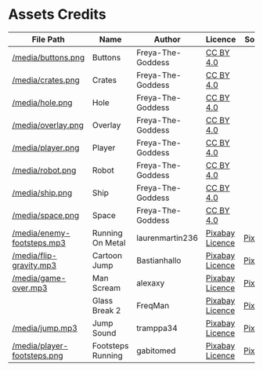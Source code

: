 # Assets Credits
| File Path                                                  | Name              | Author            | Licence                                                   | Source                                                                |
| ---------------------------------------------------------- | ----------------- |------------------ | --------------------------------------------------------- | --------------------------------------------------------------------- |
| [/media/buttons.png](/media/buttons.png)                   | Buttons           | Freya-The-Goddess | [CC BY 4.0](https://creativecommons.org/licenses/by/4.0/) |                                                                       |
| [/media/crates.png](/media/crates.png)                     | Crates            | Freya-The-Goddess | [CC BY 4.0](https://creativecommons.org/licenses/by/4.0/) |                                                                       |
| [/media/hole.png](/media/hole.png)                         | Hole              | Freya-The-Goddess | [CC BY 4.0](https://creativecommons.org/licenses/by/4.0/) |                                                                       |
| [/media/overlay.png](/media/overlay.png)                   | Overlay           | Freya-The-Goddess | [CC BY 4.0](https://creativecommons.org/licenses/by/4.0/) |                                                                       |
| [/media/player.png](/media/player.png)                     | Player            | Freya-The-Goddess | [CC BY 4.0](https://creativecommons.org/licenses/by/4.0/) |                                                                       |
| [/media/robot.png](/media/robot.png)                       | Robot             | Freya-The-Goddess | [CC BY 4.0](https://creativecommons.org/licenses/by/4.0/) |                                                                       |
| [/media/ship.png](/media/ship.png)                         | Ship              | Freya-The-Goddess | [CC BY 4.0](https://creativecommons.org/licenses/by/4.0/) |                                                                       |
| [/media/space.png](/media/space.png)                       | Space             | Freya-The-Goddess | [CC BY 4.0](https://creativecommons.org/licenses/by/4.0/) |                                                                       |
| [/media/enemy-footsteps.mp3](/media/enemy-footsteps.mp3)   | Running On Metal  | laurenmartin236   | [Pixabay Licence](https://pixabay.com/service/license/)   | [Pixabay](https://pixabay.com/sound-effects/running-on-metal-74791/)  |
| [/media/flip-gravity.mp3](/media/flip-gravity.mp3)         | Cartoon Jump      | Bastianhallo      | [Pixabay Licence](https://pixabay.com/service/license/)   | [Pixabay](https://pixabay.com/sound-effects/cartoon-jump-6462/)       |
| [/media/game-over.mp3](/media/game-over.mp3)               | Man Scream        | alexaxy           | [Pixabay Licence](https://pixabay.com/service/license/)   | [Pixabay](https://pixabay.com/sound-effects/man-scream-7049/)         |
|                                                            | Glass Break 2     | FreqMan           | [Pixabay Licence](https://pixabay.com/service/license/)   | [Pixabay](https://pixabay.com/sound-effects/glass-break-2-80964/)     |
| [/media/jump.mp3](/media/jump.mp3)                         | Jump Sound        | tramppa34         | [Pixabay Licence](https://pixabay.com/service/license/)   | [Pixabay](https://pixabay.com/sound-effects/jump-sound-14839/)        |
| [/media/player-footsteps.png](/media/player-footsteps.png) | Footsteps Running | gabitomed         | [Pixabay Licence](https://pixabay.com/service/license/)   | [Pixabay](https://pixabay.com/sound-effects/footsteps-running-40448/) |
